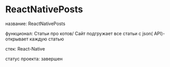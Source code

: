 # ReactNativePosts

название: ReactNativePosts 

функционал: Статьи про котов/ Сайт подгружает все статьи с json( API)- открывает каждую статью

стек: React-Native 

статус проекта: завершен
